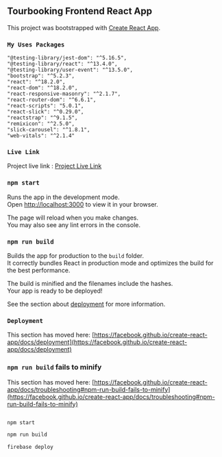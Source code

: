 ## Tourbooking Frontend React App

This project was bootstrapped with [Create React App](https://github.com/facebook/create-react-app).

### `My Uses Packages`
    "@testing-library/jest-dom": "^5.16.5",
    "@testing-library/react": "^13.4.0",
    "@testing-library/user-event": "^13.5.0",
    "bootstrap": "^5.2.3",
    "react": "^18.2.0",
    "react-dom": "^18.2.0",
    "react-responsive-masonry": "^2.1.7",
    "react-router-dom": "^6.6.1",
    "react-scripts": "5.0.1",
    "react-slick": "^0.29.0",
    "reactstrap": "^9.1.5",
    "remixicon": "^2.5.0",
    "slick-carousel": "^1.8.1",
    "web-vitals": "^2.1.4"


### `Live Link`
Project live link :  [Project Live Link](https://tourbooking-frontend.web.app) 


### `npm start`

Runs the app in the development mode.\
Open [http://localhost:3000](http://localhost:3000) to view it in your browser.

The page will reload when you make changes.\
You may also see any lint errors in the console.

 


### `npm run build`

Builds the app for production to the `build` folder.\
It correctly bundles React in production mode and optimizes the build for the best performance.

The build is minified and the filenames include the hashes.\
Your app is ready to be deployed!

See the section about [deployment](https://facebook.github.io/create-react-app/docs/deployment) for more information.



### `Deployment`

This section has moved here: [https://facebook.github.io/create-react-app/docs/deployment](https://facebook.github.io/create-react-app/docs/deployment)

### `npm run build` fails to minify

This section has moved here: [https://facebook.github.io/create-react-app/docs/troubleshooting#npm-run-build-fails-to-minify](https://facebook.github.io/create-react-app/docs/troubleshooting#npm-run-build-fails-to-minify)


```bash

npm start

npm run build

firebase deploy


```